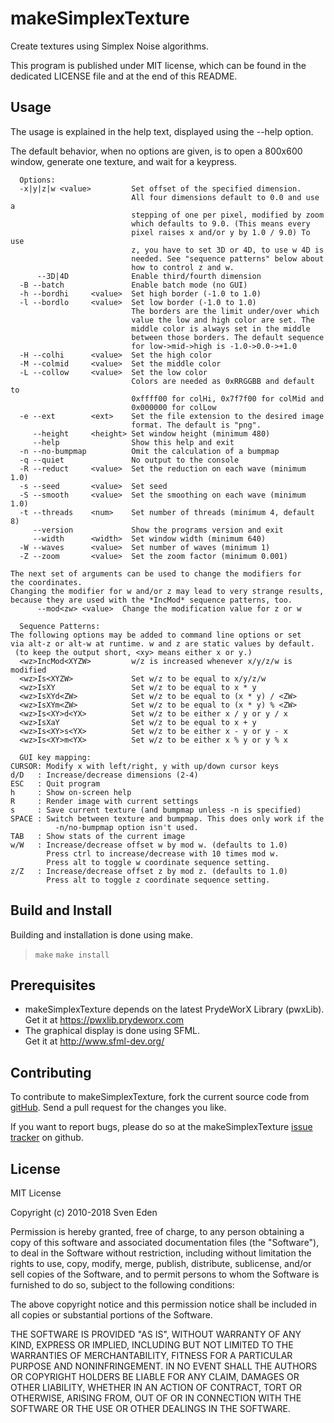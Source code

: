 makeSimplexTexture
=======================================
Create textures using Simplex Noise algorithms.

This program is published under MIT license, which can be found in the dedicated
LICENSE file and at the end of this README.


Usage
---------------------------------------
The usage is explained in the help text, displayed using the --help option.

The default behavior, when no options are given, is to open
a 800x600 window, generate one texture, and wait for a
keypress.
```
  Options:
  -x|y|z|w <value>         Set offset of the specified dimension.
                           All four dimensions default to 0.0 and use a
                           stepping of one per pixel, modified by zoom
                           which defaults to 9.0. (This means every
                           pixel raises x and/or y by 1.0 / 9.0) To use
                           z, you have to set 3D or 4D, to use w 4D is
                           needed. See "sequence patterns" below about
                           how to control z and w.
      --3D|4D              Enable third/fourth dimension
  -B --batch               Enable batch mode (no GUI)
  -h --bordhi     <value>  Set high border (-1.0 to 1.0)
  -l --bordlo     <value>  Set low border (-1.0 to 1.0)
                           The borders are the limit under/over which
                           value the low and high color are set. The
                           middle color is always set in the middle
                           between those borders. The default sequence
                           for low->mid->high is -1.0->0.0->+1.0
  -H --colhi      <value>  Set the high color
  -M --colmid     <value>  Set the middle color
  -L --collow     <value>  Set the low color
                           Colors are needed as 0xRRGGBB and default to
                           0xffff00 for colHi, 0x7f7f00 for colMid and
                           0x000000 for colLow
  -e --ext        <ext>    Set the file extension to the desired image
                           format. The default is "png".
     --height     <height> Set window height (minimum 480)
     --help                Show this help and exit
  -n --no-bumpmap          Omit the calculation of a bumpmap
  -q --quiet               No output to the console
  -R --reduct     <value>  Set the reduction on each wave (minimum 1.0)
  -s --seed       <value>  Set seed
  -S --smooth     <value>  Set the smoothing on each wave (minimum 1.0)
  -t --threads    <num>    Set number of threads (minimum 4, default 8)
     --version             Show the programs version and exit
     --width      <width>  Set window width (minimum 640)
  -W --waves      <value>  Set number of waves (minimum 1)
  -Z --zoom       <value>  Set the zoom factor (minimum 0.001)

The next set of arguments can be used to change the modifiers for
the coordinates.
Changing the modifier for w and/or z may lead to very strange results,
because they are used with the *IncMod* sequence patterns, too.
      --mod<zw> <value>  Change the modification value for z or w

  Sequence Patterns:
The following options may be added to command line options or set
via alt-z or alt-w at runtime. w and z are static values by default.
 (to keep the output short, <xy> means either x or y.)
  <wz>IncMod<XYZW>         w/z is increased whenever x/y/z/w is modified
  <wz>Is<XYZW>             Set w/z to be equal to x/y/z/w
  <wz>IsXY                 Set w/z to be equal to x * y
  <wz>IsXYd<ZW>            Set w/z to be equal to (x * y) / <ZW>
  <wz>IsXYm<ZW>            Set w/z to be equal to (x * y) % <ZW>
  <wz>Is<XY>d<YX>          Set w/z to be either x / y or y / x
  <wz>IsXaY                Set w/z to be equal to x + y
  <wz>Is<XY>s<YX>          Set w/z to be either x - y or y - x
  <wz>Is<XY>m<YX>          Set w/z to be either x % y or y % x

  GUI key mapping:
CURSOR: Modify x with left/right, y with up/down cursor keys
d/D   : Increase/decrease dimensions (2-4)
ESC   : Quit program
h     : Show on-screen help
R     : Render image with current settings
s     : Save current texture (and bumpmap unless -n is specified)
SPACE : Switch between texture and bumpmap. This does only work if the
          -n/no-bumpmap option isn't used.
TAB   : Show stats of the current image
w/W   : Increase/decrease offset w by mod w. (defaults to 1.0)
        Press ctrl to increase/decrease with 10 times mod w.
        Press alt to toggle w coordinate sequence setting.
z/Z   : Increase/decrease offset z by mod z. (defaults to 1.0)
        Press alt to toggle z coordinate sequence setting.
```

Build and Install
---------------------------------------
Building and installation is done using make.

> `make`
> `make install`


Prerequisites
---------------------------------------
 * makeSimplexTexture depends on the latest PrydeWorX Library (pwxLib).  
   Get it at https://pwxlib.prydeworx.com
 * The graphical display is done using SFML.  
   Get it at http://www.sfml-dev.org/


Contributing
---------------------------------------
To contribute to makeSimplexTexture, fork the current source code from
  [gitHub](https://github.com/Yamakuzure/makeSimplexTexture/).
Send a pull request for the changes you like.

If you want to report bugs, please do so at the makeSimplexTexture
  [issue tracker](https://github.com/Yamakuzure/makeSimplexTexture/issues)
on github.


License
---------------------------------------
MIT License

Copyright (c) 2010-2018 Sven Eden

Permission is hereby granted, free of charge, to any person obtaining a copy
of this software and associated documentation files (the "Software"), to deal
in the Software without restriction, including without limitation the rights
to use, copy, modify, merge, publish, distribute, sublicense, and/or sell
copies of the Software, and to permit persons to whom the Software is
furnished to do so, subject to the following conditions:

The above copyright notice and this permission notice shall be included in all
copies or substantial portions of the Software.

THE SOFTWARE IS PROVIDED "AS IS", WITHOUT WARRANTY OF ANY KIND, EXPRESS OR
IMPLIED, INCLUDING BUT NOT LIMITED TO THE WARRANTIES OF MERCHANTABILITY,
FITNESS FOR A PARTICULAR PURPOSE AND NONINFRINGEMENT. IN NO EVENT SHALL THE
AUTHORS OR COPYRIGHT HOLDERS BE LIABLE FOR ANY CLAIM, DAMAGES OR OTHER
LIABILITY, WHETHER IN AN ACTION OF CONTRACT, TORT OR OTHERWISE, ARISING FROM,
OUT OF OR IN CONNECTION WITH THE SOFTWARE OR THE USE OR OTHER DEALINGS IN THE
SOFTWARE.
